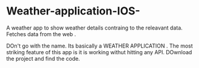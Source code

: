 # Weather-application-IOS-
A weather app to show weather details contraing to the releavant data. Fetches data from the web .


DOn't go with the name. Its basically a WEATHER APPLICATION . The most striking feature of this app is it is working withut hitting any API.
DOwnload the project and find the code.
